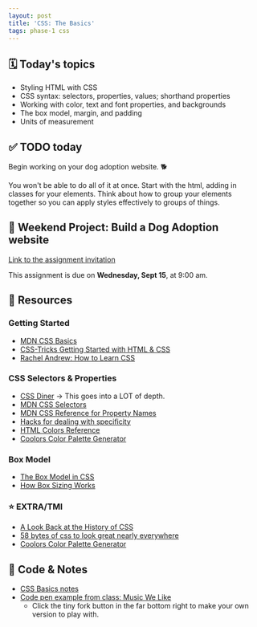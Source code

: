 ```yaml
---
layout: post
title: 'CSS: The Basics'
tags: phase-1 css
---
```


## 🗓️ Today's topics

- Styling HTML with CSS
- CSS syntax: selectors, properties, values; shorthand properties
- Working with color, text and font properties, and backgrounds
- The box model, margin, and padding
- Units of measurement

## ✅ TODO today

Begin working on your dog adoption website. 🐕

You won't be able to do all of it at once. Start with the html, adding in classes for your elements. Think about how to group your elements together so you can apply styles effectively to groups of things.

## 🎯 Weekend Project: Build a Dog Adoption website

[Link to the assignment invitation](https://classroom.github.com/a/MkgsQwy5)

This assignment is due on **Wednesday, Sept 15**, at 9:00 am.

## 🔖 Resources

### Getting Started

- [MDN CSS Basics](https://developer.mozilla.org/en-US/docs/Learn/Getting_started_with_the_web/CSS_basics)
- [CSS-Tricks Getting Started with HTML & CSS](https://css-tricks.com/guides/beginner/)
- [Rachel Andrew: How to Learn CSS](https://www.smashingmagazine.com/2019/01/how-to-learn-css/)

### CSS Selectors & Properties

- [CSS Diner](https://flukeout.github.io/) -> This goes into a LOT of depth.
- [MDN CSS Selectors](https://developer.mozilla.org/en-US/docs/Web/CSS/CSS_Selectors)
- [MDN CSS Reference for Property Names](https://developer.mozilla.org/en-US/docs/Web/CSS/Reference)
- [Hacks for dealing with specificity](https://csswizardry.com/2014/07/hacks-for-dealing-with-specificity/)
- [HTML Colors Reference](https://htmlcolorcodes.com/)
- [Coolors Color Palette Generator](https://coolors.co/)

### Box Model

- [The Box Model in CSS](https://adamschwartz.co/magic-of-css/chapters/1-the-box/)
- [How Box Sizing Works](https://piccalil.li/tutorial/how-css-box-sizing-works/)

### ⭐️ EXTRA/TMI

- [A Look Back at the History of CSS](https://css-tricks.com/look-back-history-css/)
- [58 bytes of css to look great nearly everywhere](https://jrl.ninja/etc/1/)
- [Coolors Color Palette Generator](https://coolors.co/)

## 🦉 Code & Notes

- [CSS Basics notes](https://github.com/Momentum-Team-15/notes/blob/main/css-basics.md)
- [Code pen example from class: Music We Like](https://codepen.io/rlconley/pen/MWGeNbO)
  - Click the tiny fork button in the far bottom right to make your own version to play with.
